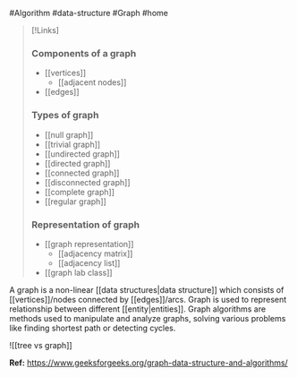 #Algorithm #data-structure #Graph #home 

>[!Links]
>### Components of a graph
>- [[vertices]]
>	- [[adjacent nodes]]
>- [[edges]]
> ### Types of graph
>- [[null graph]]
>- [[trivial graph]]
>- [[undirected graph]]
>- [[directed graph]]
>- [[connected graph]]
>- [[disconnected graph]]
>- [[complete graph]]
>- [[regular graph]]
>### Representation of graph
>- [[graph representation]]
>	- [[adjacency matrix]]
>	- [[adjacency list]]
>- [[graph lab class]]
>

A graph is a non-linear [[data structures|data structure]] which consists of [[vertices]]/nodes connected by [[edges]]/arcs. Graph is used to represent relationship between different [[entity|entities]]. 
Graph algorithms are methods used to manipulate and analyze graphs, solving various problems like finding shortest path or detecting cycles.

![[tree vs graph]]

**Ref:**  https://www.geeksforgeeks.org/graph-data-structure-and-algorithms/